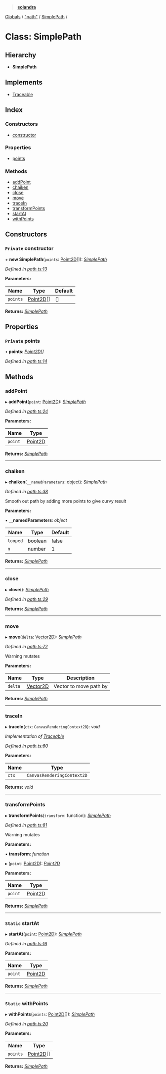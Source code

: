 > **[solandra](../README.md)**

[Globals](../globals.md) / ["path"](../modules/_path_.md) / [SimplePath](_path_.simplepath.md) /

# Class: SimplePath

## Hierarchy

* **SimplePath**

## Implements

* [Traceable](../interfaces/_path_.traceable.md)

## Index

### Constructors

* [constructor](_path_.simplepath.md#private-constructor)

### Properties

* [points](_path_.simplepath.md#private-points)

### Methods

* [addPoint](_path_.simplepath.md#addpoint)
* [chaiken](_path_.simplepath.md#chaiken)
* [close](_path_.simplepath.md#close)
* [move](_path_.simplepath.md#move)
* [traceIn](_path_.simplepath.md#tracein)
* [transformPoints](_path_.simplepath.md#transformpoints)
* [startAt](_path_.simplepath.md#static-startat)
* [withPoints](_path_.simplepath.md#static-withpoints)

## Constructors

### `Private` constructor

\+ **new SimplePath**(`points`: [Point2D](../modules/_types_play_.md#point2d)[]): *[SimplePath](_path_.simplepath.md)*

*Defined in [path.ts:13](https://github.com/jamesporter/solandra/blob/c698086/src/lib/path.ts#L13)*

**Parameters:**

Name | Type | Default |
------ | ------ | ------ |
`points` | [Point2D](../modules/_types_play_.md#point2d)[] |  [] |

**Returns:** *[SimplePath](_path_.simplepath.md)*

## Properties

### `Private` points

• **points**: *[Point2D](../modules/_types_play_.md#point2d)[]*

*Defined in [path.ts:14](https://github.com/jamesporter/solandra/blob/c698086/src/lib/path.ts#L14)*

## Methods

###  addPoint

▸ **addPoint**(`point`: [Point2D](../modules/_types_play_.md#point2d)): *[SimplePath](_path_.simplepath.md)*

*Defined in [path.ts:24](https://github.com/jamesporter/solandra/blob/c698086/src/lib/path.ts#L24)*

**Parameters:**

Name | Type |
------ | ------ |
`point` | [Point2D](../modules/_types_play_.md#point2d) |

**Returns:** *[SimplePath](_path_.simplepath.md)*

___

###  chaiken

▸ **chaiken**(`__namedParameters`: object): *[SimplePath](_path_.simplepath.md)*

*Defined in [path.ts:38](https://github.com/jamesporter/solandra/blob/c698086/src/lib/path.ts#L38)*

Smooth out path by adding more points to give curvy result

**Parameters:**

▪ **__namedParameters**: *object*

Name | Type | Default |
------ | ------ | ------ |
`looped` | boolean | false |
`n` | number | 1 |

**Returns:** *[SimplePath](_path_.simplepath.md)*

___

###  close

▸ **close**(): *[SimplePath](_path_.simplepath.md)*

*Defined in [path.ts:29](https://github.com/jamesporter/solandra/blob/c698086/src/lib/path.ts#L29)*

**Returns:** *[SimplePath](_path_.simplepath.md)*

___

###  move

▸ **move**(`delta`: [Vector2D](../modules/_types_play_.md#vector2d)): *[SimplePath](_path_.simplepath.md)*

*Defined in [path.ts:72](https://github.com/jamesporter/solandra/blob/c698086/src/lib/path.ts#L72)*

Warning mutates

**Parameters:**

Name | Type | Description |
------ | ------ | ------ |
`delta` | [Vector2D](../modules/_types_play_.md#vector2d) | Vector to move path by  |

**Returns:** *[SimplePath](_path_.simplepath.md)*

___

###  traceIn

▸ **traceIn**(`ctx`: `CanvasRenderingContext2D`): *void*

*Implementation of [Traceable](../interfaces/_path_.traceable.md)*

*Defined in [path.ts:60](https://github.com/jamesporter/solandra/blob/c698086/src/lib/path.ts#L60)*

**Parameters:**

Name | Type |
------ | ------ |
`ctx` | `CanvasRenderingContext2D` |

**Returns:** *void*

___

###  transformPoints

▸ **transformPoints**(`transform`: function): *[SimplePath](_path_.simplepath.md)*

*Defined in [path.ts:81](https://github.com/jamesporter/solandra/blob/c698086/src/lib/path.ts#L81)*

Warning mutates

**Parameters:**

▪ **transform**: *function*

▸ (`point`: [Point2D](../modules/_types_play_.md#point2d)): *[Point2D](../modules/_types_play_.md#point2d)*

**Parameters:**

Name | Type |
------ | ------ |
`point` | [Point2D](../modules/_types_play_.md#point2d) |

**Returns:** *[SimplePath](_path_.simplepath.md)*

___

### `Static` startAt

▸ **startAt**(`point`: [Point2D](../modules/_types_play_.md#point2d)): *[SimplePath](_path_.simplepath.md)*

*Defined in [path.ts:16](https://github.com/jamesporter/solandra/blob/c698086/src/lib/path.ts#L16)*

**Parameters:**

Name | Type |
------ | ------ |
`point` | [Point2D](../modules/_types_play_.md#point2d) |

**Returns:** *[SimplePath](_path_.simplepath.md)*

___

### `Static` withPoints

▸ **withPoints**(`points`: [Point2D](../modules/_types_play_.md#point2d)[]): *[SimplePath](_path_.simplepath.md)*

*Defined in [path.ts:20](https://github.com/jamesporter/solandra/blob/c698086/src/lib/path.ts#L20)*

**Parameters:**

Name | Type |
------ | ------ |
`points` | [Point2D](../modules/_types_play_.md#point2d)[] |

**Returns:** *[SimplePath](_path_.simplepath.md)*